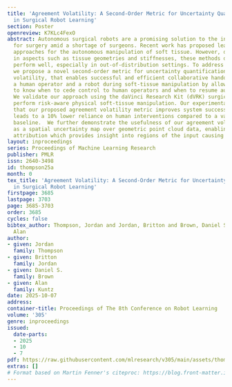 ```yaml
---
title: 'Agreement Volatility: A Second-Order Metric for Uncertainty Quantification
  in Surgical Robot Learning'
section: Poster
openreview: K7KLc4FexO
abstract: Autonomous surgical robots are a promising solution to the increasing demand
  for surgery amid a shortage of surgeons. Recent work has proposed learning-based
  approaches for the autonomous manipulation of soft tissue. However, due to variability
  in aspects such as tissue geometries and stiffnesses, these methods do not always
  perform well, especially in out-of-distribution settings. To address this challenge,
  we propose a novel second-order metric for uncertainty quantification, agreement
  volatility, that enables successful and efficient collaborative handoffs between
  a human operator and a robot during soft-tissue manipulation by allowing the robot
  to know when to cede control to human operators and when to resume autonomous operation.
  We validate our approach using the daVinci Research Kit (dVRK) surgical robot to
  perform risk-aware physical soft-tissue manipulation. Our experimental results demonstrate
  that our proposed agreement volatility metric improves system success rates and
  leads to a 10% lower reliance on human interventions compared to a variance-only
  baseline.  We further demonstrate the usefulness of our agreement volatility metric
  as a spatial uncertainty map over geometric point cloud data, enabling uncertainty
  attribution which provides insight into regions of the input causing uncertainty.
layout: inproceedings
series: Proceedings of Machine Learning Research
publisher: PMLR
issn: 2640-3498
id: thompson25a
month: 0
tex_title: 'Agreement Volatility: A Second-Order Metric for Uncertainty Quantification
  in Surgical Robot Learning'
firstpage: 3685
lastpage: 3703
page: 3685-3703
order: 3685
cycles: false
bibtex_author: Thompson, Jordan and Jordan, Britton and Brown, Daniel S. and Kuntz,
  Alan
author:
- given: Jordan
  family: Thompson
- given: Britton
  family: Jordan
- given: Daniel S.
  family: Brown
- given: Alan
  family: Kuntz
date: 2025-10-07
address:
container-title: Proceedings of The 8th Conference on Robot Learning
volume: '305'
genre: inproceedings
issued:
  date-parts:
  - 2025
  - 10
  - 7
pdf: https://raw.githubusercontent.com/mlresearch/v305/main/assets/thompson25a/thompson25a.pdf
extras: []
# Format based on Martin Fenner's citeproc: https://blog.front-matter.io/posts/citeproc-yaml-for-bibliographies/
---
```

